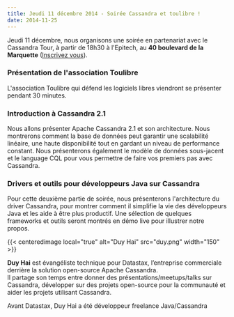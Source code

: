 ```yaml
---
title: Jeudi 11 décembre 2014 - Soirée Cassandra et toulibre !
date: 2014-11-25
---
```


Jeudi 11 décembre, nous organisons une soirée en partenariat avec le Cassandra
Tour, à partir de 18h30 à l'Epitech, au **40 boulevard de la Marquette**
([Inscrivez vous](http://jugevents.org/jugevents/event/show.html?id=55083)).

### Présentation de l'association Toulibre

L'association Toulibre qui défend les logiciels libres viendront se présenter
pendant 30 minutes.

### Introduction à Cassandra 2.1

Nous allons présenter Apache Cassandra 2.1 et son architecture. Nous montrerons
comment la base de données peut garantir une scalabilité linéaire, une haute
disponibilité tout en gardant un niveau de performance constant. Nous
présenterons également le modèle de données sous-jacent et le language CQL pour
vous permettre de faire vos premiers pas avec Cassandra.

### Drivers et outils pour développeurs Java sur Cassandra

Pour cette deuxième partie de soirée, nous présenterons l'architecture du driver
Cassandra, pour montrer comment il simplifie la vie des développeurs Java et les
aide à être plus productif. Une sélection de quelques frameworks et outils
seront montrés en démo live pour illustrer notre propos.

{{< centeredimage local="true" alt="Duy Hai" src="duy.png" width="150" >}}

**Duy Hai** est évangéliste technique pour Datastax, l’entreprise commerciale
derrière la solution open-source Apache Cassandra.  
Il partage son temps entre donner des présentations/meetups/talks sur Cassandra,
développer sur des projets open-source pour la communauté et aider les projets
utilisant Cassandra.

Avant Datastax, Duy Hai a été développeur freelance Java/Cassandra
